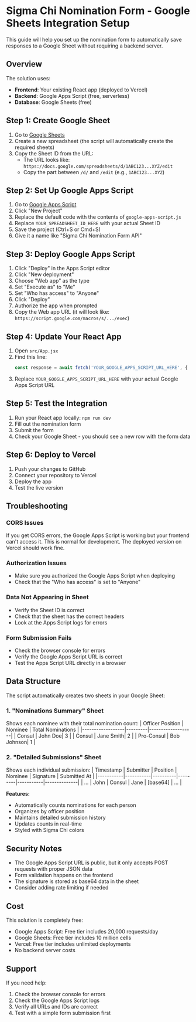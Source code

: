 # Sigma Chi Nomination Form - Google Sheets Integration Setup

This guide will help you set up the nomination form to automatically save responses to a Google Sheet without requiring a backend server.

## Overview

The solution uses:
- **Frontend**: Your existing React app (deployed to Vercel)
- **Backend**: Google Apps Script (free, serverless)
- **Database**: Google Sheets (free)

## Step 1: Create Google Sheet

1. Go to [Google Sheets](https://sheets.google.com)
2. Create a new spreadsheet (the script will automatically create the required sheets)
3. Copy the Sheet ID from the URL:
   - The URL looks like: `https://docs.google.com/spreadsheets/d/1ABC123...XYZ/edit`
   - Copy the part between `/d/` and `/edit` (e.g., `1ABC123...XYZ`)

## Step 2: Set Up Google Apps Script

1. Go to [Google Apps Script](https://script.google.com)
2. Click "New Project"
3. Replace the default code with the contents of `google-apps-script.js`
4. Replace `YOUR_SPREADSHEET_ID_HERE` with your actual Sheet ID
5. Save the project (Ctrl+S or Cmd+S)
6. Give it a name like "Sigma Chi Nomination Form API"

## Step 3: Deploy Google Apps Script

1. Click "Deploy" in the Apps Script editor
2. Click "New deployment"
3. Choose "Web app" as the type
4. Set "Execute as" to "Me"
5. Set "Who has access" to "Anyone"
6. Click "Deploy"
7. Authorize the app when prompted
8. Copy the Web app URL (it will look like: `https://script.google.com/macros/s/.../exec`)

## Step 4: Update Your React App

1. Open `src/App.jsx`
2. Find this line:
   ```javascript
   const response = await fetch('YOUR_GOOGLE_APPS_SCRIPT_URL_HERE', {
   ```
3. Replace `YOUR_GOOGLE_APPS_SCRIPT_URL_HERE` with your actual Google Apps Script URL

## Step 5: Test the Integration

1. Run your React app locally: `npm run dev`
2. Fill out the nomination form
3. Submit the form
4. Check your Google Sheet - you should see a new row with the form data

## Step 6: Deploy to Vercel

1. Push your changes to GitHub
2. Connect your repository to Vercel
3. Deploy the app
4. Test the live version

## Troubleshooting

### CORS Issues
If you get CORS errors, the Google Apps Script is working but your frontend can't access it. This is normal for development. The deployed version on Vercel should work fine.

### Authorization Issues
- Make sure you authorized the Google Apps Script when deploying
- Check that the "Who has access" is set to "Anyone"

### Data Not Appearing in Sheet
- Verify the Sheet ID is correct
- Check that the sheet has the correct headers
- Look at the Apps Script logs for errors

### Form Submission Fails
- Check the browser console for errors
- Verify the Google Apps Script URL is correct
- Test the Apps Script URL directly in a browser

## Data Structure

The script automatically creates two sheets in your Google Sheet:

### 1. "Nominations Summary" Sheet
Shows each nominee with their total nomination count:
| Officer Position | Nominee | Total Nominations |
|------------------|---------|-------------------|
| Consul           | John Doe| 3                 |
| Consul           | Jane Smith| 2               |
| Pro-Consul       | Bob Johnson| 1              |

### 2. "Detailed Submissions" Sheet
Shows each individual submission:
| Timestamp | Submitter | Position | Nominee | Signature | Submitted At |
|-----------|-----------|----------|---------|-----------|--------------|
| ...       | John      | Consul   | Jane    | [base64]  | ...         |

**Features:**
- Automatically counts nominations for each person
- Organizes by officer position
- Maintains detailed submission history
- Updates counts in real-time
- Styled with Sigma Chi colors

## Security Notes

- The Google Apps Script URL is public, but it only accepts POST requests with proper JSON data
- Form validation happens on the frontend
- The signature is stored as base64 data in the sheet
- Consider adding rate limiting if needed

## Cost

This solution is completely free:
- Google Apps Script: Free tier includes 20,000 requests/day
- Google Sheets: Free tier includes 10 million cells
- Vercel: Free tier includes unlimited deployments
- No backend server costs

## Support

If you need help:
1. Check the browser console for errors
2. Check the Google Apps Script logs
3. Verify all URLs and IDs are correct
4. Test with a simple form submission first 